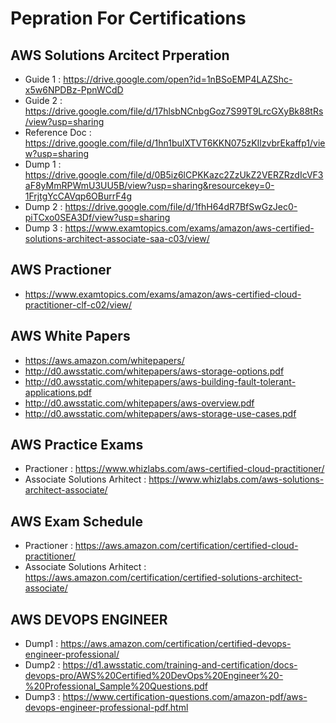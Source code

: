 # Pepration For Certifications

## AWS Solutions Arcitect Prperation

- Guide 1 : https://drive.google.com/open?id=1nBSoEMP4LAZShc-x5w6NPDBz-PpnWCdD
- Guide 2 : https://drive.google.com/file/d/17hlsbNCnbgGoz7S99T9LrcGXyBk88tRs/view?usp=sharing
- Reference Doc : https://drive.google.com/file/d/1hn1buIXTVT6KKN075zKIlzvbrEkaffp1/view?usp=sharing
- Dump 1 : https://drive.google.com/file/d/0B5iz6lCPKKazc2ZzUkZ2VERZRzdIcVF3aF8yMmRPWmU3UU5B/view?usp=sharing&resourcekey=0-1FrjtgYcCAVqp6OBurrF4g
- Dump 2 : https://drive.google.com/file/d/1fhH64dR7BfSwGzJec0-piTCxo0SEA3Df/view?usp=sharing
- Dump 3 : https://www.examtopics.com/exams/amazon/aws-certified-solutions-architect-associate-saa-c03/view/

## AWS Practioner

- https://www.examtopics.com/exams/amazon/aws-certified-cloud-practitioner-clf-c02/view/

## AWS White Papers

- https://aws.amazon.com/whitepapers/
- http://d0.awsstatic.com/whitepapers/aws-storage-options.pdf
- http://d0.awsstatic.com/whitepapers/aws-building-fault-tolerant-applications.pdf
- http://d0.awsstatic.com/whitepapers/aws-overview.pdf
- http://d0.awsstatic.com/whitepapers/aws-storage-use-cases.pdf

## AWS Practice Exams 

- Practioner : https://www.whizlabs.com/aws-certified-cloud-practitioner/
- Associate Solutions Arhitect : https://www.whizlabs.com/aws-solutions-architect-associate/
  
## AWS Exam Schedule

- Practioner : https://aws.amazon.com/certification/certified-cloud-practitioner/
- Associate Solutions Arhitect : https://aws.amazon.com/certification/certified-solutions-architect-associate/
## AWS DEVOPS ENGINEER

- Dump1 : https://aws.amazon.com/certification/certified-devops-engineer-professional/
- Dump2 : https://d1.awsstatic.com/training-and-certification/docs-devops-pro/AWS%20Certified%20DevOps%20Engineer%20-%20Professional_Sample%20Questions.pdf
- Dump3 : https://www.certification-questions.com/amazon-pdf/aws-devops-engineer-professional-pdf.html

